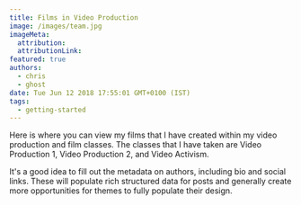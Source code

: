 ```yaml
---
title: Films in Video Production
image: /images/team.jpg
imageMeta:
  attribution:
  attributionLink:
featured: true
authors:
  - chris
  - ghost
date: Tue Jun 12 2018 17:55:01 GMT+0100 (IST)
tags:
  - getting-started
---
```



Here is where you can view my films that I have created within my video
production and film classes. The classes that I have taken are Video
Production 1, Video Production 2, and Video Activism.





It's a good idea to fill out the metadata on authors, including bio and social links. These will populate rich structured data for posts and generally create more opportunities for themes to fully populate their design.
